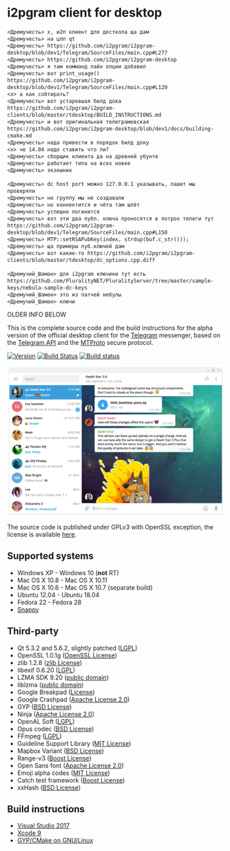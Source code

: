 # i2pgram client for desktop

```
<Дремучесть> x, и2п клиент для десткопа ща дам
<Дремучесть> на цпп qt
<Дремучесть> https://github.com/i2pgram/i2pgram-desktop/blob/dev1/Telegram/SourceFiles/main.cpp#L277
<Дремучесть> https://github.com/i2pgram/i2pgram-desktop
<Дремучесть> я там комманд лайн опции добавил
<Дремучесть> вот print_usage() 
https://github.com/i2pgram/i2pgram-desktop/blob/dev1/Telegram/SourceFiles/main.cpp#L120
<x> а как собтирать?
<Дремучесть> вот устаревшая билд дока 
https://github.com/i2pgram/i2pgram-clients/blob/master/tdesktop/BUILD_INSTRUCTIONS.md
<Дремучесть> и вот оригинальная телеграмовская
https://github.com/i2pgram/i2pgram-desktop/blob/dev1/docs/building-cmake.md
<Дремучесть> нада привести в порядок билд доку
<x> че 14.04 надо ставить что ли?
<Дремучесть> сборщик клиента да на древней убунте
<Дремучесть> работает типа на всех новее
<Дремучесть> экзешник

<Дремучесть> dc host port можно 127.0.0.1 указывать, пашет мы проверяли
<Дремучесть> но группу мы не создавали
<Дремучесть> но коннектится и чёта там шлёт
<Дремучесть> успешно логинится
<Дремучесть> вот эти два публ. ключа проносятся в потрох телеги тут 
https://github.com/i2pgram/i2pgram-desktop/blob/dev1/Telegram/SourceFiles/main.cpp#L150
<Дремучесть> MTP::setRSAPubKey(index, strdup(buf.c_str()));
<Дремучесть> ща примеры пуб.ключей дам
<Дремучесть> вот какие-то https://github.com/i2pgram/i2pgram-clients/blob/master/tdesktop/dc_options.cpp.diff

<Дремучий_Шаман> для i2pgram ключики тут есть https://github.com/PluralityNET/PluralityServer/tree/master/sample-keys/nebula-sample-dc-keys
<Дремучий_Шаман> это из патчей небулы
<Дремучий_Шаман> ключи
```

OLDER INFO BELOW

This is the complete source code and the build instructions for the alpha version of the official desktop client for the [Telegram][telegram] messenger, based on the [Telegram API][telegram_api] and the [MTProto][telegram_proto] secure protocol.

[![Version](https://badge.fury.io/gh/telegramdesktop%2Ftdesktop.svg)](https://github.com/telegramdesktop/tdesktop/releases)
[![Build Status](https://travis-ci.org/telegramdesktop/tdesktop.svg?branch=dev)](https://travis-ci.org/telegramdesktop/tdesktop)
[![Build status](https://ci.appveyor.com/api/projects/status/uiw2y768iy4i5bu8/branch/dev?svg=true)](https://ci.appveyor.com/project/telegramdesktop/tdesktop)

[![Preview of Telegram Desktop][preview_image]][preview_image_url]

The source code is published under GPLv3 with OpenSSL exception, the license is available [here][license].

## Supported systems

* Windows XP - Windows 10 (**not** RT)
* Mac OS X 10.8 - Mac OS X 10.11
* Mac OS X 10.6 - Mac OS X 10.7 (separate build)
* Ubuntu 12.04 - Ubuntu 18.04
* Fedora 22 - Fedora 28
* [Snappy](https://snapcraft.io/telegram-desktop)

## Third-party

* Qt 5.3.2 and 5.6.2, slightly patched ([LGPL](http://doc.qt.io/qt-5/lgpl.html))
* OpenSSL 1.0.1g ([OpenSSL License](https://www.openssl.org/source/license.html))
* zlib 1.2.8 ([zlib License](http://www.zlib.net/zlib_license.html))
* libexif 0.6.20 ([LGPL](https://www.gnu.org/licenses/old-licenses/lgpl-2.1.en.html))
* LZMA SDK 9.20 ([public domain](http://www.7-zip.org/sdk.html))
* liblzma ([public domain](http://tukaani.org/xz/))
* Google Breakpad ([License](https://chromium.googlesource.com/breakpad/breakpad/+/master/LICENSE))
* Google Crashpad ([Apache License 2.0](https://chromium.googlesource.com/crashpad/crashpad/+/master/LICENSE))
* GYP ([BSD License](https://github.com/bnoordhuis/gyp/blob/master/LICENSE))
* Ninja ([Apache License 2.0](https://github.com/ninja-build/ninja/blob/master/COPYING))
* OpenAL Soft ([LGPL](https://github.com/kcat/openal-soft/blob/master/COPYING))
* Opus codec ([BSD License](http://www.opus-codec.org/license/))
* FFmpeg ([LGPL](https://www.ffmpeg.org/legal.html))
* Guideline Support Library ([MIT License](https://github.com/Microsoft/GSL/blob/master/LICENSE))
* Mapbox Variant ([BSD License](https://github.com/mapbox/variant/blob/master/LICENSE))
* Range-v3 ([Boost License](https://github.com/ericniebler/range-v3/blob/master/LICENSE.txt))
* Open Sans font ([Apache License 2.0](http://www.apache.org/licenses/LICENSE-2.0.html))
* Emoji alpha codes ([MIT License](https://github.com/emojione/emojione/blob/master/extras/alpha-codes/LICENSE.md))
* Catch test framework ([Boost License](https://github.com/philsquared/Catch/blob/master/LICENSE.txt))
* xxHash ([BSD License](https://github.com/Cyan4973/xxHash/blob/dev/LICENSE))

## Build instructions

* [Visual Studio 2017][msvc]
* [Xcode 9][xcode]
* [GYP/CMake on GNU/Linux][cmake]

[//]: # (LINKS)
[telegram]: https://telegram.org
[telegram_desktop]: https://desktop.telegram.org
[telegram_api]: https://core.telegram.org
[telegram_proto]: https://core.telegram.org/mtproto
[license]: LICENSE
[msvc]: docs/building-msvc.md
[xcode]: docs/building-xcode.md
[xcode_old]: docs/building-xcode-old.md
[cmake]: docs/building-cmake.md
[preview_image]: https://github.com/telegramdesktop/tdesktop/blob/dev/docs/assets/preview.png "Preview of Telegram Desktop"
[preview_image_url]: https://raw.githubusercontent.com/telegramdesktop/tdesktop/dev/docs/assets/preview.png
